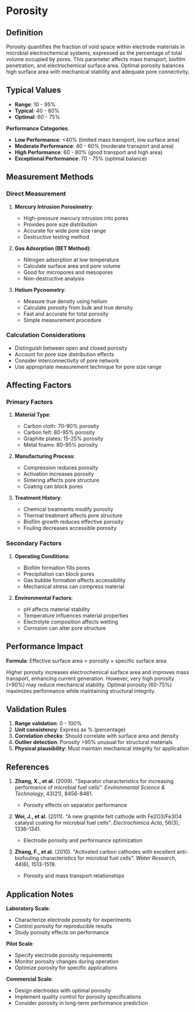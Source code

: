 <!--
Parameter ID: porosity
Category: materials
Generated: 2025-01-16T12:18:00.000Z
-->

# Porosity

## Definition

Porosity quantifies the fraction of void space within electrode materials in
microbial electrochemical systems, expressed as the percentage of total volume
occupied by pores. This parameter affects mass transport, biofilm penetration,
and electrochemical surface area. Optimal porosity balances high surface area
with mechanical stability and adequate pore connectivity.

## Typical Values

- **Range**: 10 - 95%
- **Typical**: 40 - 80%
- **Optimal**: 60 - 75%

**Performance Categories**:

- **Low Performance**: <40% (limited mass transport, low surface area)
- **Moderate Performance**: 40 - 60% (moderate transport and area)
- **High Performance**: 60 - 80% (good transport and high area)
- **Exceptional Performance**: 70 - 75% (optimal balance)

## Measurement Methods

### Direct Measurement

1. **Mercury Intrusion Porosimetry**:
   - High-pressure mercury intrusion into pores
   - Provides pore size distribution
   - Accurate for wide pore size range
   - Destructive testing method

2. **Gas Adsorption (BET Method)**:
   - Nitrogen adsorption at low temperature
   - Calculate surface area and pore volume
   - Good for micropores and mesopores
   - Non-destructive analysis

3. **Helium Pycnometry**:
   - Measure true density using helium
   - Calculate porosity from bulk and true density
   - Fast and accurate for total porosity
   - Simple measurement procedure

### Calculation Considerations

- Distinguish between open and closed porosity
- Account for pore size distribution effects
- Consider interconnectivity of pore network
- Use appropriate measurement technique for pore size range

## Affecting Factors

### Primary Factors

1. **Material Type**:
   - Carbon cloth: 70-90% porosity
   - Carbon felt: 80-95% porosity
   - Graphite plates: 15-25% porosity
   - Metal foams: 80-95% porosity

2. **Manufacturing Process**:
   - Compression reduces porosity
   - Activation increases porosity
   - Sintering affects pore structure
   - Coating can block pores

3. **Treatment History**:
   - Chemical treatments modify porosity
   - Thermal treatment affects pore structure
   - Biofilm growth reduces effective porosity
   - Fouling decreases accessible porosity

### Secondary Factors

1. **Operating Conditions**:
   - Biofilm formation fills pores
   - Precipitation can block pores
   - Gas bubble formation affects accessibility
   - Mechanical stress can compress material

2. **Environmental Factors**:
   - pH affects material stability
   - Temperature influences material properties
   - Electrolyte composition affects wetting
   - Corrosion can alter pore structure

## Performance Impact

**Formula**: Effective surface area ∝ porosity × specific surface area

Higher porosity increases electrochemical surface area and improves mass
transport, enhancing current generation. However, very high porosity (>90%) may
reduce mechanical stability. Optimal porosity (60-75%) maximizes performance
while maintaining structural integrity.

## Validation Rules

1. **Range validation**: 0 - 100%
2. **Unit consistency**: Express as % (percentage)
3. **Correlation checks**: Should correlate with surface area and density
4. **Outlier detection**: Porosity >95% unusual for structural materials
5. **Physical plausibility**: Must maintain mechanical integrity for application

## References

1. **Zhang, X., et al.** (2009). "Separator characteristics for increasing
   performance of microbial fuel cells". _Environmental Science & Technology_,
   43(21), 8456-8461.
   - Porosity effects on separator performance

2. **Wei, J., et al.** (2011). "A new graphite felt cathode with Fe2O3/Fe3O4
   catalyst coating for microbial fuel cells". _Electrochimica Acta_, 56(3),
   1336-1341.
   - Electrode porosity and performance optimization

3. **Zhang, F., et al.** (2010). "Activated carbon cathodes with excellent
   anti-biofouling characteristics for microbial fuel cells". _Water Research_,
   44(6), 1513-1519.
   - Porosity and mass transport relationships

## Application Notes

**Laboratory Scale**:

- Characterize electrode porosity for experiments
- Control porosity for reproducible results
- Study porosity effects on performance

**Pilot Scale**:

- Specify electrode porosity requirements
- Monitor porosity changes during operation
- Optimize porosity for specific applications

**Commercial Scale**:

- Design electrodes with optimal porosity
- Implement quality control for porosity specifications
- Consider porosity in long-term performance prediction
